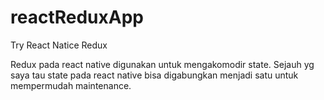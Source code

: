 # reactReduxApp
Try React Natice Redux

Redux pada react native digunakan untuk mengakomodir state. Sejauh yg saya tau state pada react native bisa digabungkan menjadi satu untuk mempermudah maintenance.
